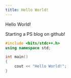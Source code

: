```yaml
---
title: Hello World!
---
```


Hello World!

Starting a PS blog on github!

```cpp
#include <bits/stdc++.h>
using namespace std;

int main()
{
	cout << "Hello World!";
}
```
